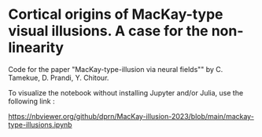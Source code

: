 # Cortical origins of MacKay-type visual illusions. A case for the non-linearity

Code for the paper "MacKay-type-illusion via neural fields"" by C. Tamekue, D. Prandi, Y. Chitour.

To visualize the notebook without installing Jupyter and/or Julia, use the following link :

https://nbviewer.org/github/dprn/MacKay-illusion-2023/blob/main/mackay-type-illusions.ipynb
